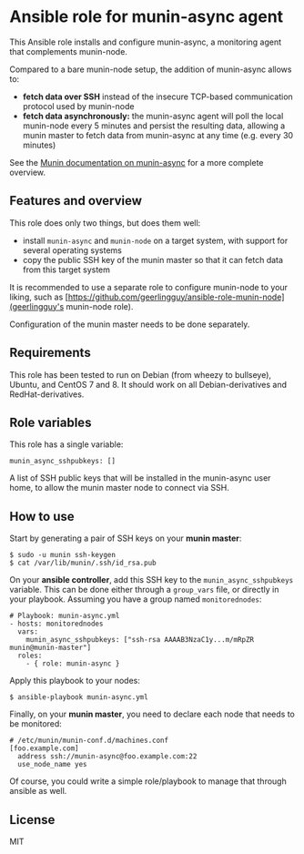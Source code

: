# Ansible role for munin-async agent

This Ansible role installs and configure munin-async, a monitoring agent
that complements munin-node.

Compared to a bare munin-node setup, the addition of munin-async allows to:

- **fetch data over SSH** instead of the insecure TCP-based communication protocol used by munin-node
- **fetch data asynchronously:** the munin-async agent will poll the local munin-node
  every 5 minutes and persist the resulting data, allowing a munin master to
  fetch data from munin-async at any time (e.g. every 30 minutes)

See the [Munin documentation on munin-async](http://guide.munin-monitoring.org/en/latest/node/async.html)
for a more complete overview.

## Features and overview

This role does only two things, but does them well:

- install `munin-async` and `munin-node` on a target system, with support for several operating systems
- copy the public SSH key of the munin master so that it can fetch data from this target system

It is recommended to use a separate role to configure munin-node to your liking,
such as [https://github.com/geerlingguy/ansible-role-munin-node](geerlingguy's munin-node role).

Configuration of the munin master needs to be done separately.

## Requirements

This role has been tested to run on Debian (from wheezy to bullseye), Ubuntu,
and CentOS 7 and 8.  It should work on all Debian-derivatives and RedHat-derivatives.

## Role variables

This role has a single variable:

    munin_async_sshpubkeys: []

A list of SSH public keys that will be installed in the munin-async user home, to allow the munin master node to connect via SSH.

## How to use

Start by generating a pair of SSH keys on your **munin master**:

    $ sudo -u munin ssh-keygen
    $ cat /var/lib/munin/.ssh/id_rsa.pub


On your **ansible controller**, add this SSH key to the `munin_async_sshpubkeys` variable.
This can be done either through a `group_vars` file, or directly in your playbook.
Assuming you have a group named `monitorednodes`:

    # Playbook: munin-async.yml
    - hosts: monitorednodes
      vars:
        munin_async_sshpubkeys: ["ssh-rsa AAAAB3NzaC1y...m/mRpZR munin@munin-master"]
      roles:
        - { role: munin-async }

Apply this playbook to your nodes:

    $ ansible-playbook munin-async.yml


Finally, on your **munin master**, you need to declare each node that needs to be monitored:

    # /etc/munin/munin-conf.d/machines.conf
    [foo.example.com]
      address ssh://munin-async@foo.example.com:22
      use_node_name yes

Of course, you could write a simple role/playbook to manage that through ansible as well.


## License

MIT
